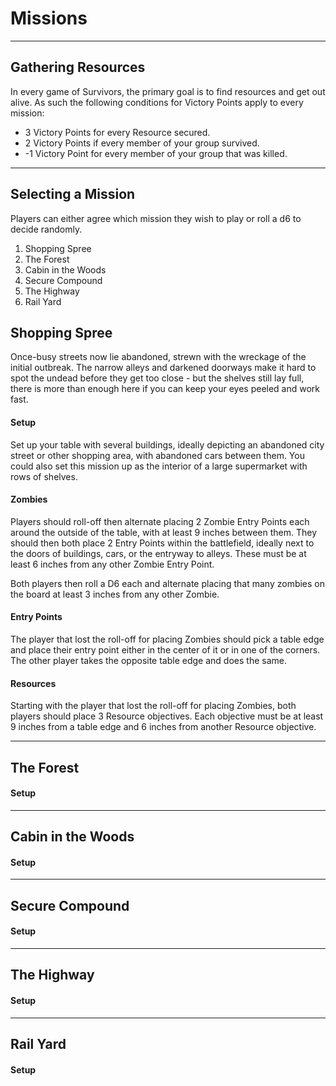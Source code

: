 # Missions

---

## Gathering Resources

In every game of Survivors, the primary goal is to find resources and get out alive. As such the following conditions for Victory Points apply to every mission:

- 3 Victory Points for every Resource secured.
- 2 Victory Points if every member of your group survived.
- -1 Victory Point for every member of your group that was killed.

---

## Selecting a Mission

Players can either agree which mission they wish to play or roll a d6 to decide randomly.

1. Shopping Spree
2. The Forest
3. Cabin in the Woods
4. Secure Compound
5. The Highway
6. Rail Yard

## Shopping Spree

Once-busy streets now lie abandoned, strewn with the wreckage of the initial outbreak. The narrow alleys and darkened doorways make it hard to spot the undead before they get too close - but the shelves still lay full, there is more than enough here if you can keep your eyes peeled and work fast.

#### Setup

Set up your table with several buildings, ideally depicting an abandoned city street or other shopping area, with abandoned cars between them. You could also set this mission up as the interior of a large supermarket with rows of shelves.

#### Zombies

Players should roll-off then alternate placing 2 Zombie Entry Points each around the outside of the table, with at least 9 inches between them. They should then both place 2 Entry Points within the battlefield, ideally next to the doors of buildings, cars, or the entryway to alleys. These must be at least 6 inches from any other Zombie Entry Point.

Both players then roll a D6 each and alternate placing that many zombies on the board at least 3 inches from any other Zombie.

#### Entry Points

The player that lost the roll-off for placing Zombies should pick a table edge and place their entry point either in the center of it or in one of the corners. The other player takes the opposite table edge and does the same.

#### Resources

Starting with the player that lost the roll-off for placing Zombies, both players should place 3 Resource objectives. Each objective must be at least 9 inches from a table edge and 6 inches from another Resource objective.

---

## The Forest

#### Setup

---

## Cabin in the Woods

#### Setup

---

## Secure Compound

#### Setup

---

## The Highway

#### Setup

---

## Rail Yard

#### Setup